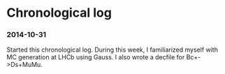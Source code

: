 
# Chronological log

### 2014-10-31
Started this chronological log.
During this week, I familiarized myself with MC generation at LHCb using Gauss.
I also wrote a decfile for Bc+->Ds+MuMu.


